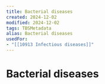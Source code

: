 ```yaml
---
title: Bacterial diseases
created: 2024-12-02
modified: 2024-12-02
tags: TBSMetadata
alias: Bacterial diseases
usedFor:
- "[[10913 Infectious diseases]]"
---
```

# Bacterial diseases
